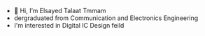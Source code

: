- 👋 Hi, I’m Elsayed Talaat Tmmam
- dergraduated from Communication and Electronics Engineering 
- I'm interested in Digital IC Design feild

<!---
ElsayedTalaatTmmam/ElsayedTalaatTmmam is a ✨ special ✨ repository because its `README.md` (this file) appears on your GitHub profile.
You can click the Preview link to take a look at your changes.
--->
